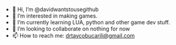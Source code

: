 - 👋 Hi, I’m @davidwantstousegithub
- 👀 I’m interested in making games.
- 🌱 I’m currently learning LUA, python and other game dev stuff.
- 💞️ I’m looking to collaborate on nothing for now
- 📫 How to reach me: drtaycobucarili@gmail.com

<!---
davidwantstousegithub/davidwantstousegithub is a ✨ special ✨ repository because its `README.md` (this file) appears on your GitHub profile.
You can click the Preview link to take a look at your changes.
--->
